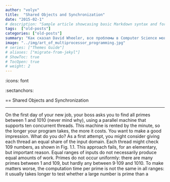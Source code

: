 ```yaml
---
author: "volyx"
title:  "Shared Objects and Synchronization"
date: "2015-02-1"
# description: "Sample article showcasing basic Markdown syntax and formatting for HTML elements."
tags:  ["old-posts"]
categories: ["old-posts"]
summary: "Как сказал David Wheeler, все проблемы в Computer Science могут быть решены еще одним уровнем абстракции. Netty как раз предлагает такой уровень абстракции для клиент-серверных приложений, работающих через NIO(non-blocking input-output). Netty упрощает разработку TCP, UDP серверов, но также дает доступ к использованию низкоуровнего API, представляя свои высокоуровневые абстракции."
image: "../img/art_of_multiprocessor_programming.jpg"
# series: ["Themes Guide"]
# aliases: ["migrate-from-jekyl"]
# ShowToc: true
# TocOpen: true
# weight: 2
---
```


:icons: font

:sectanchors:

== Shared Objects and Synchronization


----------------------
On the first day of your new job, your boss asks you to find all primes between
1 and 1010 (never mind why), using a parallel machine that supports ten concurrent
threads. This machine is rented by the minute, so the longer your program
takes, the more it costs. You want to make a good impression. What do
you do?
As a first attempt, you might consider giving each thread an equal share of the
input domain. Each thread might check 109 numbers, as shown in Fig. 1.1. This
approach fails, for an elementary, but important reason. Equal ranges of inputs do
not necessarily produce equal amounts of work. Primes do not occur uniformly:
there are many primes between 1 and 109, but hardly any between 9·109 and 1010.
To make matters worse, the computation time per prime is not the same in all
ranges: it usually takes longer to test whether a large number is prime than a


